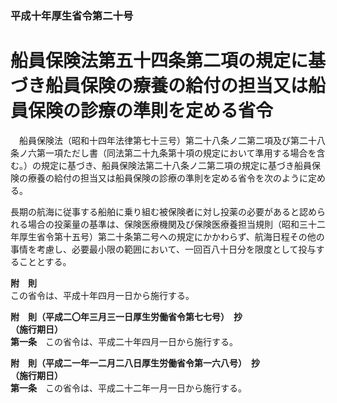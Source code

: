 ### 平成十年厚生省令第二十号  
# 船員保険法第五十四条第二項の規定に基づき船員保険の療養の給付の担当又は船員保険の診療の準則を定める省令  
　船員保険法（昭和十四年法律第七十三号）第二十八条ノ二第二項及び第二十八条ノ六第一項ただし書（同法第二十九条第十項の規定において準用する場合を含む。）の規定に基づき、船員保険法第二十八条ノ二第二項の規定に基づき船員保険の療養の給付の担当又は船員保険の診療の準則を定める省令を次のように定める。  
  
長期の航海に従事する船舶に乗り組む被保険者に対し投薬の必要があると認められる場合の投薬量の基準は、保険医療機関及び保険医療養担当規則（昭和三十二年厚生省令第十五号）第二十条第二号ヘの規定にかかわらず、航海日程その他の事情を考慮し、必要最小限の範囲において、一回百八十日分を限度として投与することとする。  
  
**附　則**  
この省令は、平成十年四月一日から施行する。  
  
**附　則（平成二〇年三月三一日厚生労働省令第七七号）　抄**  
**（施行期日）**  
**第一条**　この省令は、平成二十年四月一日から施行する。  
  
**附　則（平成二一年一二月二八日厚生労働省令第一六八号）　抄**  
**（施行期日）**  
**第一条**　この省令は、平成二十二年一月一日から施行する。  
  
